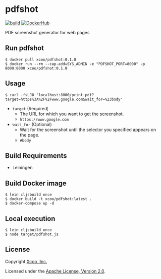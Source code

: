 # pdfshot

[![build](https://github.com/xcoo/pdfshot/workflows/build/badge.svg)](https://github.com/xcoo/pdfshot/actions?query=workflow%3Abuild)
[![DockerHub](https://img.shields.io/docker/v/xcoo/pdfshot)](https://hub.docker.com/r/xcoo/pdfshot)

PDF screenshot generator for web pages

## Run pdfshot

```shell
$ docker pull xcoo/pdfshot:0.1.0
$ docker run --rm --cap-add=SYS_ADMIN -e "PDFSHOT_PORT=8000" -p 8000:8000 xcoo/pdfshot:0.1.0
```

## Usage

```shell
$ curl -fsLJO 'localhost:8000/print.pdf?target=https%3A%2F%2Fwww.google.com&wait_for=%23body'
```

- `target` (Required)
  - The URL for which you want to get the screenshot.
  - `https://www.google.com`
- `wait_for` (Optional)
  - Wait for the screenshot until the selector you specified appears on the page.
  - `#body`

## Build Requirements

- Leiningen

## Build Docker image

```shell
$ lein cljsbuild once
$ docker build -t xcoo/pdfshot:latest .
$ docker-compose up -d
```

## Local execution

```shell
$ lein cljsbuild once
$ node target/pdfshot.js
```

## License

Copyright [Xcoo, Inc.][xcoo]

Licensed under the [Apache License, Version 2.0][apache-license-2.0].

[xcoo]: https://xcoo.jp
[apache-license-2.0]: http://www.apache.org/licenses/LICENSE-2.0.html

